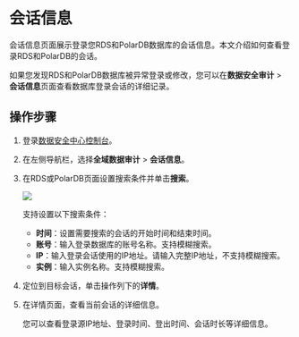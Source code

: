 # 会话信息

会话信息页面展示登录您RDS和PolarDB数据库的会话信息。本文介绍如何查看登录RDS和PolarDB的会话。

如果您发现RDS和PolarDB数据库被异常登录或修改，您可以在**数据安全审计** \> **会话信息**页面查看数据库登录会话的详细记录。

## 操作步骤

1.  登录[数据安全中心控制台](https://yundun.console.aliyun.com/?p=sddp#/overview)。

2.  在左侧导航栏，选择**全域数据审计** \> **会话信息**。

3.  在RDS或PolarDB页面设置搜索条件并单击**搜索**。

    ![](https://static-aliyun-doc.oss-accelerate.aliyuncs.com/assets/img/zh-CN/0565858951/p112315.png)

    支持设置以下搜索条件：

    -   **时间**：设置需要搜索的会话的开始时间和结束时间。
    -   **账号**：输入登录数据库的账号名称。支持模糊搜索。
    -   **IP**：输入登录会话使用的IP地址。请输入完整IP地址，不支持模糊搜索。
    -   **实例**：输入实例名称。支持模糊搜索。
4.  定位到目标会话，单击操作列下的**详情**。

5.  在详情页面，查看当前会话的详细信息。

    您可以查看登录源IP地址、登录时间、登出时间、会话时长等详细信息。


